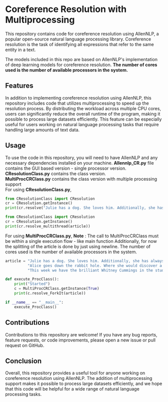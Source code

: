 # Coreference Resolution with Multiprocessing
This repository contains code for coreference resolution using AllenNLP, a popular open-source natural language processing library. Coreference resolution is the task of identifying all expressions that refer to the same entity in a text.

The models included in this repo are based on AllenNLP's implementation of deep learning models for coreference resolution.
**The number of cores used is the number of available processors in the system.**

## Features
In addition to implementing coreference resolution using AllenNLP, this repository includes code that utilizes multiprocessing to speed up the resolution process. By distributing the workload across multiple CPU cores, users can significantly reduce the overall runtime of the program, making it possible to process large datasets efficiently. This feature can be especially useful for users working on natural language processing tasks that require handling large amounts of text data.
## Usage
To use the code in this repository, you will need to have AllenNLP and any necessary dependencies installed on your machine.
**Allennlp_CR.py** file contains the GUI based version - single processor version. <br />
**CResolutionClass.py** contains the class version. <br />
**MultiProcCRClass.py** contains the class version with multiple processing support <br />
For using **CResolutionClass.py**,

```python
from CResolutionClass import CResolution
cr = CResolution.getInstance()
print(cr.resolve("Julie has a dog. She loves him. Additionally, she has always been fond of animals"))
```

```python
from CResolutionClass import CResolution
cr = CResolution.getInstance()
print(cr.resolve_multithread(article))
```

For using **MultiProcCRClass.py**,
**Note** : The call to MultiProcCRClass must be within a single execution flow - like main function
Additionally, for now the splitting of the article is done by just using newline. The number of cores used is the number of available processors in the system.
```python
article = "Julie has a dog. She loves him. Additionally, she has always been fond of animals. \n" \
          "Alice goes down the rabbit hole. Where she would discover a new reality beyond her expectations. \n" \
          "This week we have the brilliant Whitney Cummings in the studio to discuss the OnlyFans Roast of Bert Kreischer, her mothers recent passing, and her recent love affair with a woman. This episode is a wild ride. INDULGE!"

def execute_ProcClass():
    print("Started")
    c = MultiProcCRClass.getInstance(True)
    print(c.resolve_ForkIt(article))

if __name__ == "__main__":
    execute_ProcClass()
```

## Contributions
Contributions to this repository are welcome! If you have any bug reports, feature requests, or code improvements, please open a new issue or pull request on GitHub.

## Conclusion
Overall, this repository provides a useful tool for anyone working on coreference resolution using AllenNLP. The addition of multiprocessing support makes it possible to process large datasets efficiently, and we hope that this code will be helpful for a wide range of natural language processing tasks.